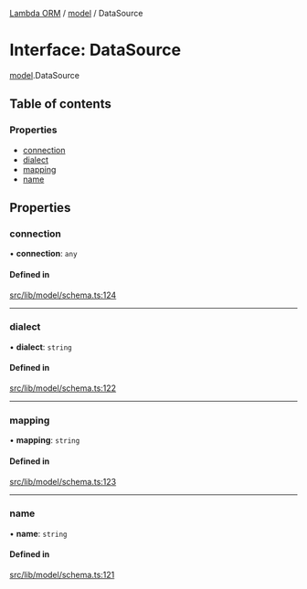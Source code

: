 [Lambda ORM](../README.md) / [model](../modules/model.md) / DataSource

# Interface: DataSource

[model](../modules/model.md).DataSource

## Table of contents

### Properties

- [connection](model.DataSource.md#connection)
- [dialect](model.DataSource.md#dialect)
- [mapping](model.DataSource.md#mapping)
- [name](model.DataSource.md#name)

## Properties

### connection

• **connection**: `any`

#### Defined in

[src/lib/model/schema.ts:124](https://github.com/FlavioLionelRita/lambdaorm/blob/7350fa3/src/lib/model/schema.ts#L124)

___

### dialect

• **dialect**: `string`

#### Defined in

[src/lib/model/schema.ts:122](https://github.com/FlavioLionelRita/lambdaorm/blob/7350fa3/src/lib/model/schema.ts#L122)

___

### mapping

• **mapping**: `string`

#### Defined in

[src/lib/model/schema.ts:123](https://github.com/FlavioLionelRita/lambdaorm/blob/7350fa3/src/lib/model/schema.ts#L123)

___

### name

• **name**: `string`

#### Defined in

[src/lib/model/schema.ts:121](https://github.com/FlavioLionelRita/lambdaorm/blob/7350fa3/src/lib/model/schema.ts#L121)
